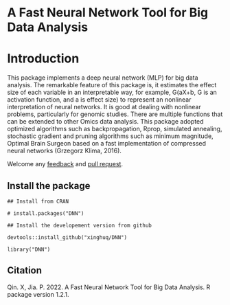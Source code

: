 
# A Fast Neural Network Tool for Big Data Analysis



# Introduction
 
This package implements a deep neural network (MLP) for big data analysis. The remarkable feature of this package is, it estimates the effect size of each variable in an interpretable way, for example, G(aX+b, G is an activation function, and a is effect size) to represent an nonlinear interpretation of neural networks. It is good at dealing with nonlinear problems, particularly for genomic studies. There are multiple functions that can be extended to other Omics data analysis. This package adopted optimized algorithms such as backpropagation, Rprop, simulated annealing, stochastic gradient and pruning algorithms such as minimum magnitude, Optimal Brain Surgeon based on a fast implementation of compressed neural networks (Grzegorz Klima, 2016).
      
Welcome any [feedback](https://github.com/xinghuq/DNN/issues) and [pull request](https://github.com/xinghuq/DNN/pulls).  


## Install the package
```{R}
## Install from CRAN

# install.packages("DNN")

## Install the developement version from github

devtools::install_github("xinghuq/DNN")

library("DNN")

```

## Citation

Qin. X, Jia. P. 2022. A Fast Neural Network Tool for Big Data Analysis. R package version 1.2.1.

